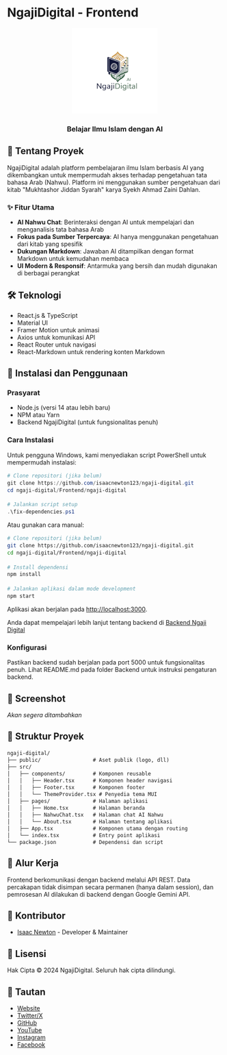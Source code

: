 # NgajiDigital - Frontend

<div align="center">
  <img src="public/LogoWithoutBG.png" alt="NgajiDigital Logo" width="200" />
  <h3>Belajar Ilmu Islam dengan AI</h3>
</div>

## 📖 Tentang Proyek

NgajiDigital adalah platform pembelajaran ilmu Islam berbasis AI yang dikembangkan untuk mempermudah akses terhadap pengetahuan tata bahasa Arab (Nahwu). Platform ini menggunakan sumber pengetahuan dari kitab "Mukhtashor Jiddan Syarah" karya Syekh Ahmad Zaini Dahlan.

### ✨ Fitur Utama

- **AI Nahwu Chat**: Berinteraksi dengan AI untuk mempelajari dan menganalisis tata bahasa Arab
- **Fokus pada Sumber Terpercaya**: AI hanya menggunakan pengetahuan dari kitab yang spesifik
- **Dukungan Markdown**: Jawaban AI ditampilkan dengan format Markdown untuk kemudahan membaca
- **UI Modern & Responsif**: Antarmuka yang bersih dan mudah digunakan di berbagai perangkat

## 🛠️ Teknologi

- React.js & TypeScript
- Material UI
- Framer Motion untuk animasi
- Axios untuk komunikasi API
- React Router untuk navigasi
- React-Markdown untuk rendering konten Markdown

## 🚀 Instalasi dan Penggunaan

### Prasyarat

- Node.js (versi 14 atau lebih baru)
- NPM atau Yarn
- Backend NgajiDigital (untuk fungsionalitas penuh)

### Cara Instalasi

Untuk pengguna Windows, kami menyediakan script PowerShell untuk mempermudah instalasi:

```powershell
# Clone repositori (jika belum)
git clone https://github.com/isaacnewton123/ngaji-digital.git
cd ngaji-digital/Frontend/ngaji-digital

# Jalankan script setup
.\fix-dependencies.ps1
```

Atau gunakan cara manual:

```bash
# Clone repositori (jika belum)
git clone https://github.com/isaacnewton123/ngaji-digital.git
cd ngaji-digital/Frontend/ngaji-digital

# Install dependensi
npm install

# Jalankan aplikasi dalam mode development
npm start
```

Aplikasi akan berjalan pada [http://localhost:3000](http://localhost:3000).

Anda dapat mempelajari lebih lanjut tentang backend di [Backend Ngaji Digital](https://github.com/isaacnewton123/backend-ngaji-digital)

### Konfigurasi

Pastikan backend sudah berjalan pada port 5000 untuk fungsionalitas penuh. Lihat README.md pada folder Backend untuk instruksi pengaturan backend.

## 📱 Screenshot

*Akan segera ditambahkan*

## 🧩 Struktur Proyek

```
ngaji-digital/
├── public/                 # Aset publik (logo, dll)
├── src/
│   ├── components/         # Komponen reusable
│   │   ├── Header.tsx      # Komponen header navigasi
│   │   ├── Footer.tsx      # Komponen footer
│   │   └── ThemeProvider.tsx # Penyedia tema MUI
│   ├── pages/              # Halaman aplikasi
│   │   ├── Home.tsx        # Halaman beranda
│   │   ├── NahwuChat.tsx   # Halaman chat AI Nahwu
│   │   └── About.tsx       # Halaman tentang aplikasi
│   ├── App.tsx             # Komponen utama dengan routing
│   └── index.tsx           # Entry point aplikasi
└── package.json            # Dependensi dan script
```

## 🔄 Alur Kerja

Frontend berkomunikasi dengan backend melalui API REST. Data percakapan tidak disimpan secara permanen (hanya dalam session), dan pemrosesan AI dilakukan di backend dengan Google Gemini API.

## 👥 Kontributor

- [Isaac Newton](https://github.com/isaacnewton123) - Developer & Maintainer

## 📝 Lisensi

Hak Cipta © 2024 NgajiDigital. Seluruh hak cipta dilindungi.

## 🔗 Tautan

- [Website](https://isaacnewton.site)
- [Twitter/X](https://x.com/isaac_newton252)
- [GitHub](https://github.com/isaacnewton123)
- [YouTube](https://www.youtube.com/@isaacnewton7777)
- [Instagram](https://www.instagram.com/hanifmaulana2)
- [Facebook](https://www.facebook.com/hanif.maulana.108)
